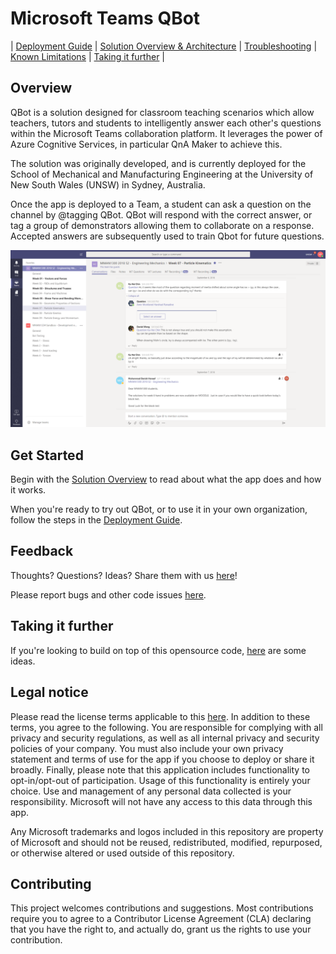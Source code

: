 # Microsoft Teams QBot

| [Deployment Guide](Documentation/deployment-guide.md) | [Solution Overview & Architecture](Documentation/solution-overview.md) | [Troubleshooting](Documentation/Troubleshooting.md) | [Known Limitations](Documentation/Known-limitations.md) | [Taking it further](Documentation/Taking-it-further.md) |


## Overview
QBot is a solution designed for classroom teaching scenarios which allow teachers, tutors and students to intelligently answer each other's questions within the Microsoft Teams collaboration platform. It leverages the power of Azure Cognitive Services, in particular QnA Maker to achieve this.

The solution was originally developed, and is currently deployed for the School of Mechanical and Manufacturing Engineering at the University of New South Wales (UNSW) in Sydney, Australia.

Once the app is deployed to a Team, a student can ask a question on the channel by @tagging QBot. QBot will respond with the correct answer, or tag a group of demonstrators allowing them to collaborate on a response. Accepted answers are subsequently used to train Qbot for future questions.

![](Documentation/images/demo.png)
## Get Started
Begin with the [Solution Overview](Documentation/solution-overview.md) to read about what the app does and how it works.

When you're ready to try out QBot, or to use it in your own organization, follow the steps in the [Deployment Guide](Documentation/deployment-guide.md).

## Feedback
Thoughts? Questions? Ideas? Share them with us [here](https://github.com/unsw-edu-au/QBot/issues/new)!

Please report bugs and other code issues [here](https://github.com/unsw-edu-au/QBot/issues/new).

## Taking it further
If you're looking to build on top of this opensource code, [here](Documentation/Taking-it-further.md) are some ideas.

## Legal notice
Please read the license terms applicable to this [here](https://github.com/unsw-edu-au/QBot/blob/master/LICENSE). In addition to these terms, you agree to the following. You are responsible for complying with all privacy and security regulations, as well as all internal privacy and security policies of your company. You must also include your own privacy statement and terms of use for the app if you choose to deploy or share it broadly. Finally, please note that this application includes functionality to opt-in/opt-out of participation. Usage of this functionality is entirely your choice. Use and management of any personal data collected is your responsibility. Microsoft will not have any access to this data through this app.

Any Microsoft trademarks and logos included in this repository are property of Microsoft and should not be reused, redistributed, modified, repurposed, or otherwise altered or used outside of this repository.

## Contributing
This project welcomes contributions and suggestions. Most contributions require you to agree to a Contributor License Agreement (CLA) declaring that you have the right to, and actually do, grant us the rights to use your contribution. 
